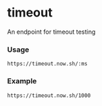 # timeout

An endpoint for timeout testing

### Usage

    https://timeout.now.sh/:ms

### Example

    https://timeout.now.sh/1000
